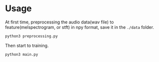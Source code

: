 
# Usage

At first time, preprocessing the audio data(wav file) to feature(melspectrogram, or stft) in npy format, save it in the `./data` folder.

```sh
python3 preprocessing.py
``` 

Then start to training.
```sh
python3 main.py
```
